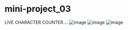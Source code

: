 # mini-project_03
LIVE CHARACTER COUNTER....
![image](https://github.com/user-attachments/assets/a089835f-a644-45b7-86cb-ca3a55a64ec5)
![image](https://github.com/user-attachments/assets/15ecab41-4b53-4de2-9ca8-12caf17e6fea)
![image](https://github.com/user-attachments/assets/218fbcad-6395-4d0f-a62a-a742c6185553)


